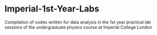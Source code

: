 # Imperial-1st-Year-Labs
Compilation of codes written for data analysis in the 1st year practical lab sessions of the undergraduate physics course at Imperial College London

